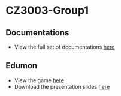 # CZ3003-Group1

## Documentations
* View the full set of documentations [here](https://github.com/gnohgnij/CZ3003-Group1/tree/main/Documentations)

## Edumon
* View the game [here](https://github.com/gnohgnij/CZ3003-Group1/tree/main/Edumon)
* Download the presentation slides [here](https://github.com/gnohgnij/CZ3003-Group1/blob/main/Documentations/Lab%205/CZ3003%20Edumon%20Presentation%20Slides.pptx)
